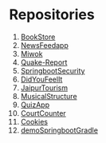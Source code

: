 # Repositories

<ol>
  <li><a href="https://github.com/arunkumartaneja/BookStore">BookStore</a></li>
  <li><a href="https://github.com/arunkumartaneja/NewsFeedapp">NewsFeedapp</a></li>
  <li><a href="https://github.com/arunkumartaneja/Miwok">Miwok</a></li>
  <li><a href="https://github.com/arunkumartaneja/Quake-Report">Quake-Report</li>
  <li><a href="https://github.com/arunkumartaneja/SpringbootSecurity">SpringbootSecurity</li>
  <li><a href="https://github.com/arunkumartaneja/DidYouFeelIt">DidYouFeelIt</li>
  <li><a href="https://github.com/arunkumartaneja/JaipurTourism">JaipurTourism</li>
  <li><a href="https://github.com/arunkumartaneja/MusicalStructure">MusicalStructure</li>
  <li><a href="https://github.com/arunkumartaneja/QuizApp">QuizApp</li>
  <li><a href="https://github.com/arunkumartaneja/CourtCounter">CourtCounter</li>
  <li><a href="https://github.com/arunkumartaneja/Cookies">Cookies</li>
  <li><a href="https://github.com/arunkumartaneja/demoSpringbootGradle">demoSpringbootGradle</li>
</ol> 
